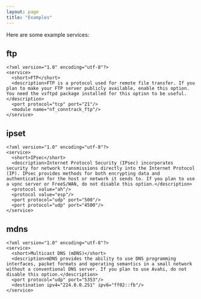 ```yaml
---
layout: page
title: "Examples"
---
```


Here are some example services:

## ftp

    <?xml version="1.0" encoding="utf-8"?>
    <service>
      <short>FTP</short>
      <description>FTP is a protocol used for remote file transfer. If you plan to make your FTP server publicly available, enable this option. You need the vsftpd package installed for this option to be useful.</description>
      <port protocol="tcp" port="21"/>
      <module name="nf_conntrack_ftp"/>
    </service>


## ipset

    <?xml version="1.0" encoding="utf-8"?>
    <service>
      <short>IPsec</short>
      <description>Internet Protocol Security (IPsec) incorporates security for network transmissions directly into the Internet Protocol (IP). IPsec provides methods for both encrypting data and authentication for the host or network it sends to. If you plan to use a vpnc server or FreeS/WAN, do not disable this option.</description>
      <protocol value="ah"/>
      <protocol value="esp"/>
      <port protocol="udp" port="500"/>
      <port protocol="udp" port="4500"/>
    </service>

## mdns

    <?xml version="1.0" encoding="utf-8"?>
    <service>
      <short>Multicast DNS (mDNS)</short>
      <description>mDNS provides the ability to use DNS programming interfaces, packet formats and operating semantics in a small network without a conventional DNS server. If you plan to use Avahi, do not disable this option.</description>
      <port protocol="udp" port="5353"/>
      <destination ipv4="224.0.0.251" ipv6="ff02::fb"/>
    </service>
